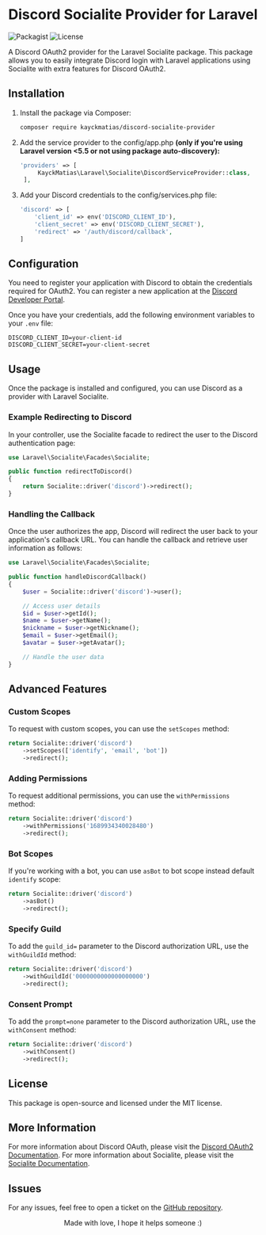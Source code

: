 # Discord Socialite Provider for Laravel

![Packagist](https://img.shields.io/packagist/v/kayckmatias/discord-socialite-provider)
![License](https://img.shields.io/packagist/l/kayckmatias/discord-socialite-provider)

A Discord OAuth2 provider for the Laravel Socialite package. This package allows you to easily integrate Discord login with Laravel applications using Socialite with extra features for Discord OAuth2.

## Installation
1. Install the package via Composer:

   ```bash
   composer require kayckmatias/discord-socialite-provider
   ```

2. Add the service provider to the config/app.php **(only if you're using Laravel version <5.5 or not using package auto-discovery):**

   ```php
   'providers' => [
        KayckMatias\Laravel\Socialite\DiscordServiceProvider::class,
    ],
   ```

3. Add your Discord credentials to the config/services.php file:

    ```php
    'discord' => [
        'client_id' => env('DISCORD_CLIENT_ID'),
        'client_secret' => env('DISCORD_CLIENT_SECRET'),
        'redirect' => '/auth/discord/callback',
    ]
    ```

## Configuration
You need to register your application with Discord to obtain the credentials required for OAuth2. You can register a new application at the [Discord Developer Portal](https://discord.com/developers/applications).

Once you have your credentials, add the following environment variables to your `.env` file:

```env
DISCORD_CLIENT_ID=your-client-id
DISCORD_CLIENT_SECRET=your-client-secret
```

## Usage
Once the package is installed and configured, you can use Discord as a provider with Laravel Socialite.

### Example Redirecting to Discord
In your controller, use the Socialite facade to redirect the user to the Discord authentication page:

```php
use Laravel\Socialite\Facades\Socialite;

public function redirectToDiscord()
{
    return Socialite::driver('discord')->redirect();
}
```

### Handling the Callback
Once the user authorizes the app, Discord will redirect the user back to your application's callback URL. You can handle the callback and retrieve user information as follows:

```php
use Laravel\Socialite\Facades\Socialite;

public function handleDiscordCallback()
{
    $user = Socialite::driver('discord')->user();

    // Access user details
    $id = $user->getId();
    $name = $user->getName();
    $nickname = $user->getNickname();
    $email = $user->getEmail();
    $avatar = $user->getAvatar();

    // Handle the user data
}
```

## Advanced Features

### Custom Scopes
To request with custom scopes, you can use the `setScopes` method:

```php
return Socialite::driver('discord')
    ->setScopes(['identify', 'email', 'bot'])
    ->redirect();
```

### Adding Permissions
To request additional permissions, you can use the `withPermissions` method:

```php
return Socialite::driver('discord')
    ->withPermissions('1689934340028480')
    ->redirect();
```

### Bot Scopes
If you're working with a bot, you can use `asBot` to bot scope instead default `identify` scope:

```php
return Socialite::driver('discord')
    ->asBot()
    ->redirect();
```

### Specify Guild
To add the `guild_id=` parameter to the Discord authorization URL, use the `withGuildId` method:

```php
return Socialite::driver('discord')
    ->withGuildId('0000000000000000000')
    ->redirect();
```

### Consent Prompt
To add the `prompt=none` parameter to the Discord authorization URL, use the `withConsent` method:

```php
return Socialite::driver('discord')
    ->withConsent()
    ->redirect();
```

## License
This package is open-source and licensed under the MIT license.


## More Information
For more information about Discord OAuth, please visit the [Discord OAuth2 Documentation](https://discord.com/developers/docs/topics/oauth2).
For more information about Socialite, please visit the [Socialite Documentation](https://laravel.com/docs/socialite).

## Issues
For any issues, feel free to open a ticket on the [GitHub repository](https://github.com/KayckMatias/discord-socialite-provider/issues).

<center>Made with love, I hope it helps someone :)</center>